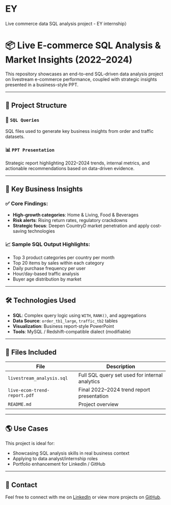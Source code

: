 # EY
Live commerce data SQL analysis project - EY internship）
# 📦 Live E-commerce SQL Analysis & Market Insights (2022–2024)

This repository showcases an end-to-end SQL-driven data analysis project on livestream e-commerce performance, coupled with strategic insights presented in a business-style PPT.

---

## 📁 Project Structure

### 🧮 `SQL Queries`
SQL files used to generate key business insights from order and traffic datasets.

### 📊 `PPT Presentation`
Strategic report highlighting 2022–2024 trends, internal metrics, and actionable recommendations based on data-driven evidence.

---

## 🧠 Key Business Insights

### ✅ Core Findings:
- **High-growth categories**: Home & Living, Food & Beverages
- **Risk alerts**: Rising return rates, regulatory crackdowns
- **Strategic focus**: Deepen CountryD market penetration and apply cost-saving technologies

### 📈 Sample SQL Output Highlights:
- Top 3 product categories per country per month
- Top 20 items by sales within each category
- Daily purchase frequency per user
- Hour/day-based traffic analysis
- Buyer age distribution by market

---

## 🛠 Technologies Used

- **SQL**: Complex query logic using `WITH`, `RANK()`, and aggregations
- **Data Source**: `order_tb1_large`, `traffic_tb2` tables
- **Visualization**: Business report-style PowerPoint
- **Tools**: MySQL / Redshift-compatible dialect (modifiable)

---

## 📂 Files Included

| File | Description |
|------|-------------|
| `livestream_analysis.sql` | Full SQL query set used for internal analytics |
| `live-ecom-trend-report.pdf` | Final 2022–2024 trend report presentation |
| `README.md` | Project overview |

---

## 🌎 Use Cases

This project is ideal for:
- Showcasing SQL analysis skills in real business context
- Applying to data analyst/internship roles
- Portfolio enhancement for LinkedIn / GitHub

---

## 🤝 Contact

Feel free to connect with me on [LinkedIn](https://www.linkedin.com/in/shuozishan-wang-7a2a2935a) or view more projects on [GitHub](https://github.com/Doris040512).
